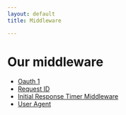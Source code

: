```yaml
---
layout: default
title: Middleware

---
```


# Our middleware

* [Oauth 1](/middleware/oauth-1/)
* [Request ID](/middleware/request-id/)
* [Initial Response Timer Middleware](/middleware/timer-response/)
* [User Agent](/middleware/user-agent/)